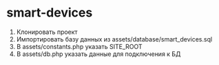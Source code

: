 # smart-devices

1) Клонировать проект
2) Импортировать базу данных из assets/database/smart_devices.sql
3) В assets/constants.php указать SITE_ROOT
4) В assets/db.php указать данные для подключения к БД